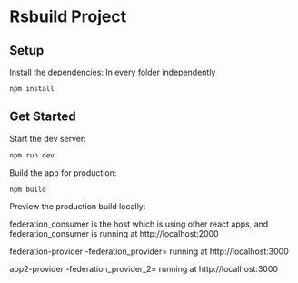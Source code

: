 # Rsbuild Project

## Setup

Install the dependencies: In every folder independently

```
npm install
```

## Get Started

Start the dev server:

```bash
npm run dev
```

Build the app for production:

```
npm build
```

Preview the production build locally:

federation_consumer is the host which is using other react apps,
and federation_consumer is running at http://localhost:2000

federation-provider -federation_provider= running at http://localhost:3000

app2-provider -federation_provider_2= running at http://localhost:3000 